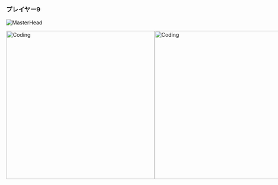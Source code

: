 ### プレイヤー9 

![MasterHead](https://i.pinimg.com/originals/ae/39/8f/ae398f0764cbe88cfa2ecd07f9f63dd4.jpg)

<div style="display: flex; justify-content: space-between;">
    <img alt="Coding" width="400" src="https://media.giphy.com/media/4DKSJFF5u4f5iCaS5Y/giphy.gif?cid=ecf05e47c6j0py3tarmgdhwfdls5q3e34gvns6zoz0ibyqkr&ep=v1_gifs_search&rid=giphy.gif&ct=g">
    <img alt="Coding" width="400" src="https://media.giphy.com/media/dQfdCrmV8JardPXxXv/giphy.gif" style="margin-left: auto;">
</div>
<!--
**JaviJakelPerro/JaviJakelPerro** is a ✨ _special_ ✨ repository because its `README.md` (this file) appears on your GitHub profile.

Here are some ideas to get you started:

- 🔭 I’m currently working on ...
- 🌱 I’m currently learning ...
- 👯 I’m looking to collaborate on ...
- 🤔 I’m looking for help with ...
- 💬 Ask me about ...
- 📫 How to reach me: ...
- 😄 Pronouns: ...
- ⚡ Fun fact: ...
-->
